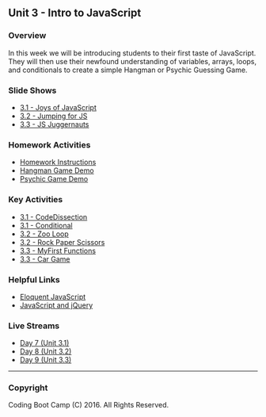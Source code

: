 ## Unit 3 - Intro to JavaScript

### Overview
In this week we will be introducing students to their first taste of JavaScript. They will then use their newfound understanding of variables, arrays, loops, and conditionals to create a simple Hangman or Psychic Guessing Game.

### Slide Shows
* [3.1 - Joys of JavaScript](1-Class-Content/3.1/Slide-Shows)
* [3.2 - Jumping for JS](1-Class-Content/3.2/Slide-Shows)
* [3.3 - JS Juggernauts](1-Class-Content/3.3/Slide-Shows)

### Homework Activities
* [Homework Instructions](2-Homework/Instructions/homework-instructions.md)
* [Hangman Game Demo](2-Homework/Instructions/hangman-game-demo.mov)
* [Psychic Game Demo](2-Homework/Instructions/psychic-game-demo.mov)

### Key Activities
* [3.1 - CodeDissection](1-Class-Content/3.1/Activities/01-CodeDissection/)
* [3.1 - Conditional](1-Class-Content/3.1/Activities/09-ConditionalActivity)
* [3.2 - Zoo Loop](1-Class-Content/3.2/Activities/05-ZooLoop)
* [3.2 - Rock Paper Scissors](1-Class-Content/3.2/Activities/09-RPS-Coded)
* [3.3 - MyFirst Functions](1-Class-Content/3.3/Activities/03-MyFirstFunctions)
* [3.3 - Car Game](1-Class-Content/3.3/Activities/08-CarGame)


### Helpful Links
* [Eloquent JavaScript](http://eloquentjavascript.net/)
* [JavaScript and jQuery](http://www.amazon.com/JavaScript-JQuery-Interactive-Front-End-Development/dp/1118531647/ref=sr_1_1?s=books&ie=UTF8&qid=1460751938&sr=1-1)

### Live Streams

* [Day 7 (Unit 3.1)](https://codingbootcamp.hosted.panopto.com/Panopto/Pages/Viewer.aspx?id=0e4c5a9a-11bd-454d-8563-0e23f7f7c800)
* [Day 8 (Unit 3.2)](https://codingbootcamp.hosted.panopto.com/Panopto/Pages/Viewer.aspx?id=1ae8e747-2cfc-4432-aaf6-f07336688085)
* [Day 9 (Unit 3.3)](https://codingbootcamp.hosted.panopto.com/Panopto/Pages/Viewer.aspx?id=509e03ef-7411-46b6-938f-feda1f223c40)

-------

### Copyright
Coding Boot Camp (C) 2016. All Rights Reserved.
